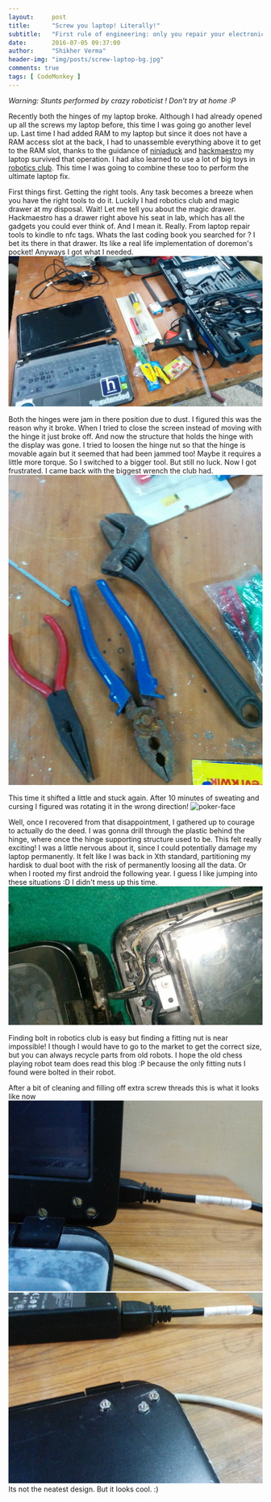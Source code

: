 ```yaml
---
layout:     post
title:      "Screw you laptop! Literally!"
subtitle:   "First rule of engineering: only you repair your electronics!"
date:       2016-07-05 09:37:00
author:     "Shikher Verma"
header-img: "img/posts/screw-laptop-bg.jpg"
comments: true
tags: [ CodeMonkey ]
---
```

*Warning: Stunts performed by crazy roboticist ! Don't try at home :P*

Recently both the hinges of my laptop broke. Although I had already opened up all the screws my laptop before, this time I was going go another level up. Last time I had added RAM to my laptop but since it does not have a RAM access slot at the back, I had to unassemble everything above it to get to the RAM slot, thanks to the guidance of [ninjaduck](http://www.ninjaducks.in/) and [hackmaestro](https://hackmaster.in/blog/) my laptop survived that operation. I had also learned to use a lot of big toys in [robotics club](http://students.iitk.ac.in/roboclub/). This time I was going to combine these too to perform the ultimate laptop fix.  

First things first. Getting the right tools. Any task becomes a breeze when you have the right tools to do it. Luckily I had robotics club and magic drawer at my disposal.
Wait! Let me tell you about the magic drawer. Hackmaestro has a drawer right above his seat in lab, which has all the gadgets you could ever think of. And I mean it. Really. From laptop repair tools to kindle to nfc tags. Whats the last coding book you searched for ? I bet its there in that drawer. Its like a real life implementation of doremon's pocket!
Anyways I got what I needed. ![laptop-repair-tools](/img/posts/laptop-repair-tools.jpg)

Both the hinges were jam in there position due to dust. I figured this was the reason why it broke. When I tried to close the screen instead of moving with the hinge it just broke off. And now the structure that holds the hinge with the display was gone. I tried to loosen the hinge nut so that the hinge is movable again but it seemed that had been jammed too! Maybe it requires a little more torque. So I switched to a bigger tool. But still no luck. Now I got frustrated. I came back with the biggest wrench the club had. ![laptop-repair-tools](/img/posts/nut-crackers.jpg)

This time it shifted a little and stuck again. After 10 minutes of sweating and cursing I figured was rotating it in the wrong direction! ![poker-face](http://3.bp.blogspot.com/-P0jLdct71dQ/T_68DtdyVJI/AAAAAAAAA1E/KsLqdOZrb_A/s1600/Face+palm.jpg)

Well, once I recovered from that disappointment, I gathered up to courage to actually do the deed. I was gonna drill through the plastic behind the hinge, where once the hinge supporting structure used to be. This felt really exciting! I was a little nervous about it, since I could potentially damage my laptop permanently. It felt like I was back in Xth standard, partitioning my hardisk to dual boot with the risk of permanently loosing all the data. Or when I rooted my first android the following year. I guess I like jumping into these situations :D
I didn't mess up this time. ![drilled-laptop](/img/posts/drilled-laptop.jpg)

Finding bolt in robotics club is easy but finding a fitting nut is near impossible! I though I would have to go to the market to get the correct size, but you can always recycle parts from old robots. I hope the old chess playing robot team does read this blog :P because the only fitting nuts I found were bolted in their robot.

After a bit of cleaning and filling off extra screw threads this is what it looks like now ![laptop-finished-front](/img/posts/laptop-finished-front.jpg)
![laptop-finished-back](/img/posts/laptop-finished-back.jpg) Its not the neatest design. But it looks cool. :)
